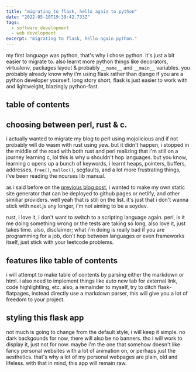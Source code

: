 ```yaml
---
title: "migrating to flask, hello again to python"
date: "2022-05-10T19:39:42.733Z"
tags:
  - software development 
  - web development
excerpt: "migrating to flask, hello again python."
---
```


my first language was python, that's why i chose python. it's just a bit easier to migrate to. also learnt more python things like decorators, virtualenv, packages layout & probably `__name__` and `__main__` variables. you probably already know why i'm using flask rather than django if you are a python developer yourself. long story short, flask is just easier to work with and lightweight, blazingly python-fast.

## table of contents

## choosing between perl, rust & c.

i actually wanted to migrate my blog to perl using mojolicious and if not probably will do wasm with rust using yew. but it didn't happen, i stopped in the middle of the road with both rust and perl realizing that i'm still on a journey learning c, lol this is why u shouldn't hop languages. but you know, learning c opens up a bunch of keywords, i learnt heaps, pointers, buffers, addresses, `free()`, `malloc()`, segfaults, and a lot more frustrating things, i've been reading the ncurses lib manual.

as i said before on the [previous blog post](https://youkwhd.vercel.app/posts/the-future-of-this-blog), i wanted to make my own static site generator that can be deployed to github pages or netlify, and other similiar providers. well yeah that is still on the list. it's just that i don't wanna stick with next.js any longer, i'm not aiming to be a soydev.

rust, i love it, i don't want to switch to a scripting language again. perl, is it me doing something wrong or the tests are taking so long, also love it, just takes time. also, disclaimer; what i'm doing is really bad if you are programming for a job, don't hop between languages or even frameworks itself, just stick with your leetcode problems.

## features like table of contents

i will attempt to make table of contents by parsing either the markdown or html. i also need to implement things like auto new tab for external link, code highlightling, etc. also, a remainder to myself, try to ditch flask-flatpages, instead directly use a markdown parser, this will give you a lot of freedom to your project.

## styling this flask app

not much is going to change from the default style, i will keep it simple. no dark backgounds for now, there will also be no banners. tho i will work to display it, just not for now. maybe i'm the one that somehow doesn't like fancy personal websites with a lot of animation on, or perhaps just the aesthetics. that's why a lot of my personal webpages are plain, old and lifeless. with that in mind, this app will remain raw.

